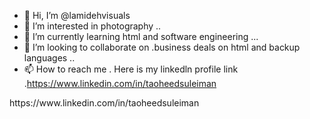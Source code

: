 - 👋 Hi, I’m @lamidehvisuals
- 👀 I’m interested in photography ..
- 🌱 I’m currently learning html and software engineering  ...
- 💞️ I’m looking to collaborate on .business deals on html and backup languages ..
- 📫 How to reach me .
Here is my linkedln profile link
.https://www.linkedin.com/in/taoheedsuleiman

<!---
lamidehvisuals/lamidehvisuals is a ✨ special ✨ repository because its `README.md` (this file) appears on your GitHub profile.
You can click the Preview link to take a look at your changes.
---> https://www.linkedin.com/in/taoheedsuleiman
